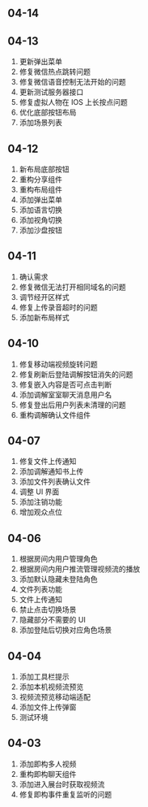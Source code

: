 ## 04-14



## 04-13

1. 更新弹出菜单
2. 修复微信热点跳转问题
3. 修复微信语音控制无法开始的问题
4. 更新测试服务器接口
5. 修复虚拟人物在 IOS 上长按点问题
6. 优化底部按钮布局
7. 添加场景列表

## 04-12

1. 新布局底部按钮
2. 重构分享组件
3. 重构布局组件
4. 添加弹出菜单
5. 添加语言切换
6. 添加视角切换
7. 添加沙盘按钮

## 04-11

1. 确认需求
2. 修复微信无法打开相同域名的问题
3. 调节经开区样式
4. 修复上传录音超时的问题
5. 添加新布局样式

## 04-10

1. 修复移动端视频旋转问题
2. 修复刷新后登陆调解按钮消失的问题
3. 修复嵌入内容是否可点击判断
4. 添加调解室室聊天消息用户名
5. 修复登出后用户列表未清理的问题
6. 重构调解确认文件组件

## 04-07

1. 修复文件上传通知
2. 添加调解通知书上传
3. 添加文件列表确认文件
4. 调整 UI 界面
5. 添加注销功能
6. 增加观众点位

## 04-06

1. 根据房间内用户管理角色
2. 根据房间内用户推流管理视频流的播放
3. 添加默认隐藏未登陆角色
4. 文件列表功能
5. 文件上传通知
6. 禁止点击切换场景
7. 隐藏部分不需要的 UI
8. 添加登陆后切换对应角色场景

## 04-04

1. 添加工具栏提示
2. 添加本机视频流预览
3. 视频流预览移动端适配
4. 添加文件上传弹窗
5. 测试环境

## 04-03

1. 添加即构多人视频
2. 重构即构聊天组件
3. 添加进入展台时获取视频流
4. 修复即构事件重复监听的问题